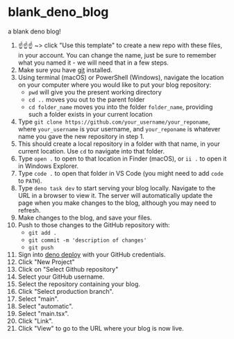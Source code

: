 # blank_deno_blog
a blank deno blog!

1. ☝️☝️☝️ ~> click "Use this template" to create a new repo with these files, in your account.  You can change the name, just be sure to remember what you named it - we will need that in a few steps.
2. Make sure you have [git](https://git-scm.com/) installed.
3. Using terminal (macOS) or PowerShell (Windows), navigate the location on your computer where you would like to put your blog repository:
   -  `pwd` will give you the present working directory
   -  `cd ..` moves you out to the parent folder
   -  `cd folder_name` moves you into the folder `folder_name`, providing such a folder exists in your current location
4. Type `git clone https://github.com/your_username/your_reponame`, where `your_username` is your username, and `your_reponame` is whatever name you gave the new repository in step 1. 
5. This should create a local repository in a folder with that name, in your current location. Use `cd` to navigate into that folder.
6. Type `open .` to open to that location in Finder (macOS), or `ii .` to open it in Windows Explorer.
7. Type `code .` to open that folder in VS Code (you might need to add `code` to `PATH`).
8. Type `deno task dev` to start serving your blog locally.  Navigate to the URL in a browser to view it.  The server will automatically update the page when you make changes to the blog, although you may need to refresh.
9. Make changes to the blog, and save your files.
10. Push to those changes to the GitHub repository with:
    -  `git add .`
    -  `git commit -m 'description of changes'`
    -  `git push`
11. Sign into [deno deploy](https://deno.com/deploy) with your GitHub credentials.
12. Click "New Project"
13. Click on "Select Github repository"
14. Select your GitHub username.
15. Select the repository containing your blog.
16. Click "Select production branch".
17. Select "main".
18. Select "automatic".
19. Select "main.tsx".
20. Click "Link". 
21. Click "View" to go to the URL where your blog is now live.